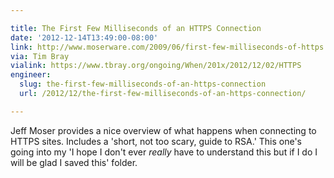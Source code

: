 ```yaml
---

title: The First Few Milliseconds of an HTTPS Connection
date: '2012-12-14T13:49:00-08:00'
link: http://www.moserware.com/2009/06/first-few-milliseconds-of-https.html
via: Tim Bray
vialink: https://www.tbray.org/ongoing/When/201x/2012/12/02/HTTPS
engineer:
  slug: the-first-few-milliseconds-of-an-https-connection
  url: /2012/12/the-first-few-milliseconds-of-an-https-connection/

---
```


Jeff Moser provides a nice overview of what happens when connecting to HTTPS sites. Includes a 'short, not too scary, guide to RSA.' This one's going into my 'I hope I don't ever *really* have to understand this but if I do I will be glad I saved this' folder.
